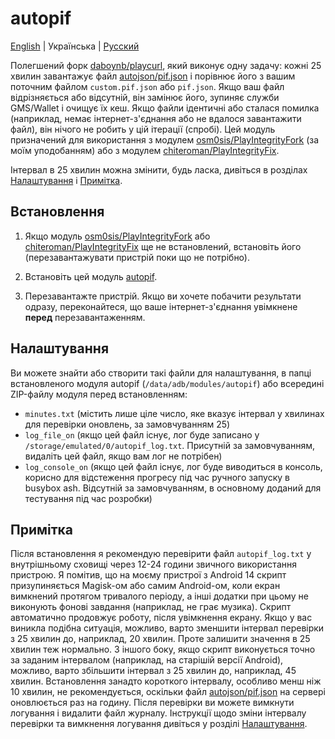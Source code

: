 # autopif

[English](./README.md) | Українська | [Русский](./README_RU.md)

Полегшений форк [daboynb/playcurl](https://github.com/daboynb/PlayIntegrityNEXT/tree/main/playcurl), який виконує одну задачу: кожні 25 хвилин завантажує файл [autojson/pif.json](https://github.com/daboynb/autojson/blob/main/pif.json) і порівнює його з вашим поточним файлом `custom.pif.json` або `pif.json`. Якщо ваш файл відрізняється або відсутній, він замінює його, зупиняє служби GMS/Wallet і очищує їх кеш. Якщо файли ідентичні або сталася помилка (наприклад, немає інтернет-з'єднання або не вдалося завантажити файл), він нічого не робить у цій ітерації (спробі). Цей модуль призначений для використання з модулем [osm0sis/PlayIntegrityFork](https://github.com/osm0sis/PlayIntegrityFork) (за моїм уподобанням) або з модулем [chiteroman/PlayIntegrityFix](https://github.com/chiteroman/PlayIntegrityFix).

Інтервал в 25 хвилин можна змінити, будь ласка, дивіться в розділах [Налаштування](#Налаштування) і [Примітка](#Примітка).

## Встановлення

1. Якщо модуль [osm0sis/PlayIntegrityFork](https://github.com/osm0sis/PlayIntegrityFork/releases/latest) або [chiteroman/PlayIntegrityFix](https://github.com/chiteroman/PlayIntegrityFix/releases/latest) ще не встановлений, встановіть його (перезавантажувати пристрій поки що не потрібно).

2. Встановіть цей модуль [autopif](https://github.com/vladrevers/autopif/releases/latest).

3. Перезавантажте пристрій. Якщо ви хочете побачити результати одразу, переконайтеся, що ваше інтернет-з'єднання увімкнене **перед** перезавантаженням.

## Налаштування

Ви можете знайти або створити такі файли для налаштування, в папці встановленого модуля autopif (`/data/adb/modules/autopif`) або всередині ZIP-файлу модуля перед встановленням:

- `minutes.txt` (містить лише ціле число, яке вказує інтервал у хвилинах для перевірки оновлень, за замовчуванням 25)
- `log_file_on` (якщо цей файл існує, лог буде записано у `/storage/emulated/0/autopif_log.txt`. Присутній за замовчуванням, видаліть цей файл, якщо вам лог не потрібен)
- `log_console_on` (якщо цей файл існує, лог буде виводиться в консоль, корисно для відстеження прогресу під час ручного запуску в busybox ash. Відсутній за замовчуванням, в основному доданий для тестування під час розробки)

## Примітка

Після встановлення я рекомендую перевірити файл `autopif_log.txt` у внутрішньому сховищі через 12-24 години звичного використання пристрою. Я помітив, що на моєму пристрої з Android 14 скрипт призупиняється Magisk-ом або самим Android-ом, коли екран вимкнений протягом тривалого періоду, а інші додатки при цьому не виконують фонові завдання (наприклад, не грає музика). Скрипт автоматично продовжує роботу, після увімкнення екрану. Якщо у вас виникла подібна ситуація, можливо, варто зменшити інтервал перевірки з 25 хвилин до, наприклад, 20 хвилин. Проте залишити значення в 25 хвилин теж нормально. З іншого боку, якщо скрипт виконується точно за заданим інтервалом (наприклад, на старішій версії Android), можливо, варто збільшити інтервал з 25 хвилин до, наприклад, 45 хвилин. Встановлення занадто короткого інтервалу, особливо менш ніж 10 хвилин, не рекомендується, оскільки файл [autojson/pif.json](https://github.com/daboynb/autojson/blob/main/pif.json) на сервері оновлюється раз на годину. Після перевірки ви можете вимкнути логування і видалити файл журналу. Інструкції щодо зміни інтервалу перевірки та вимкнення логування дивіться у розділі [Налаштування](#Налаштування).